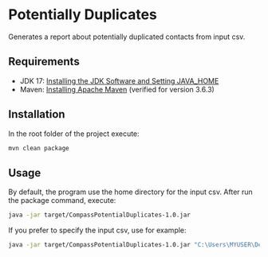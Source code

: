 # Potentially Duplicates

Generates a report about potentially duplicated contacts from input csv.

## Requirements
- JDK 17: [Installing the JDK Software and Setting JAVA_HOME](https://docs.oracle.com/cd/E19182-01/820-7851/inst_cli_jdk_javahome_t/)
- Maven: [Installing Apache Maven](https://maven.apache.org/install.html/) (verified for version 3.6.3)

## Installation

In the root folder of the project execute:

```bash
mvn clean package
```

## Usage

By default, the program use the home directory for the input csv.
After run the package command, execute:

```bash
java -jar target/CompassPotentialDuplicates-1.0.jar
```

If you prefer to specify the input csv, use for example:

```bash
java -jar target/CompassPotentialDuplicates-1.0.jar "C:\Users\MYUSER\Desktop\Code Assessment - Find Duplicates Input - SampleCodecsv (1) (1).csv" "C:\Users\MYUSER\Desktop\PotentiallyMatches.csv"
```
